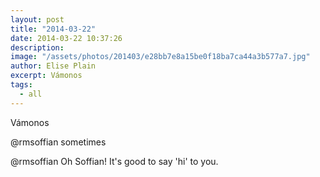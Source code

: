 ```yaml
---
layout: post
title: "2014-03-22"
date: 2014-03-22 10:37:26
description: 
image: "/assets/photos/201403/e28bb7e8a15be0f18ba7ca44a3b577a7.jpg"
author: Elise Plain
excerpt: Vámonos
tags: 
  - all
---
```


Vámonos
<p></p>
<p>@rmsoffian sometimes</p><p>@rmsoffian Oh Soffian! It's good to say 'hi' to you.</p>